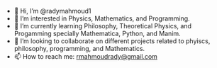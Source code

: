 - 👋 Hi, I’m @radymahmoud1
- 👀 I’m interested in Physics, Mathematics, and Programming.
- 🌱 I’m currently learning Philosophy, Theoretical Physics, and Progamming specially Mathematica, Python, and Manim.
- 💞️ I’m looking to collaborate on different projects related to phyiscs, philosophy, programming, and Mathematics.
- 📫 How to reach me: rmahmoudrady@gmail.com

<!---
radymahmoud1/radymahmoud1 is a ✨ special ✨ repository because its `README.md` (this file) appears on your GitHub profile.
You can click the Preview link to take a look at your changes.
--->
